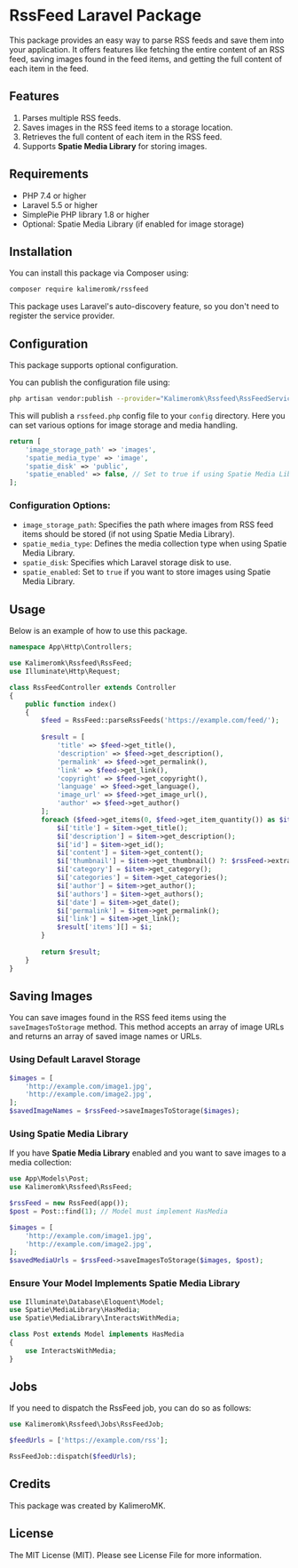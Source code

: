 # RssFeed Laravel Package

This package provides an easy way to parse RSS feeds and save them into your application. It offers features like fetching the entire content of an RSS feed, saving images found in the feed items, and getting the full content of each item in the feed.

## Features

1. Parses multiple RSS feeds.
2. Saves images in the RSS feed items to a storage location.
3. Retrieves the full content of each item in the RSS feed.
4. Supports **Spatie Media Library** for storing images.

## Requirements

* PHP 7.4 or higher
* Laravel 5.5 or higher
* SimplePie PHP library 1.8 or higher
* Optional: Spatie Media Library (if enabled for image storage)

## Installation

You can install this package via Composer using:

```bash
composer require kalimeromk/rssfeed
```

This package uses Laravel's auto-discovery feature, so you don't need to register the service provider.

## Configuration

This package supports optional configuration.

You can publish the configuration file using:

```bash
php artisan vendor:publish --provider="Kalimeromk\Rssfeed\RssFeedServiceProvider" --tag="config"
```

This will publish a `rssfeed.php` config file to your `config` directory. Here you can set various options for image storage and media handling.

```php
return [
    'image_storage_path' => 'images',
    'spatie_media_type' => 'image',
    'spatie_disk' => 'public',
    'spatie_enabled' => false, // Set to true if using Spatie Media Library
];
```

### Configuration Options:
* `image_storage_path`: Specifies the path where images from RSS feed items should be stored (if not using Spatie Media Library).
* `spatie_media_type`: Defines the media collection type when using Spatie Media Library.
* `spatie_disk`: Specifies which Laravel storage disk to use.
* `spatie_enabled`: Set to `true` if you want to store images using Spatie Media Library.

## Usage

Below is an example of how to use this package.

```php
namespace App\Http\Controllers;

use Kalimeromk\Rssfeed\RssFeed;
use Illuminate\Http\Request;

class RssFeedController extends Controller
{
    public function index()
    {
        $feed = RssFeed::parseRssFeeds('https://example.com/feed/');
        
        $result = [
            'title' => $feed->get_title(),
            'description' => $feed->get_description(),
            'permalink' => $feed->get_permalink(),
            'link' => $feed->get_link(),
            'copyright' => $feed->get_copyright(),
            'language' => $feed->get_language(),
            'image_url' => $feed->get_image_url(),
            'author' => $feed->get_author()
        ];
        foreach ($feed->get_items(0, $feed->get_item_quantity()) as $item) {
            $i['title'] = $item->get_title();
            $i['description'] = $item->get_description();
            $i['id'] = $item->get_id();
            $i['content'] = $item->get_content();
            $i['thumbnail'] = $item->get_thumbnail() ?: $rssFeed->extractImageFromDescription($item->get_content());
            $i['category'] = $item->get_category();
            $i['categories'] = $item->get_categories();
            $i['author'] = $item->get_author();
            $i['authors'] = $item->get_authors();
            $i['date'] = $item->get_date();
            $i['permalink'] = $item->get_permalink();
            $i['link'] = $item->get_link();
            $result['items'][] = $i;
        }
        
        return $result;
    }
}
```

## Saving Images

You can save images found in the RSS feed items using the `saveImagesToStorage` method. This method accepts an array of image URLs and returns an array of saved image names or URLs.

### **Using Default Laravel Storage**
```php  
$images = [
    'http://example.com/image1.jpg',
    'http://example.com/image2.jpg',
];
$savedImageNames = $rssFeed->saveImagesToStorage($images);
```

### **Using Spatie Media Library**

If you have **Spatie Media Library** enabled and you want to save images to a media collection:

```php
use App\Models\Post;
use Kalimeromk\Rssfeed\RssFeed;

$rssFeed = new RssFeed(app());
$post = Post::find(1); // Model must implement HasMedia

$images = [
    'http://example.com/image1.jpg',
    'http://example.com/image2.jpg',
];
$savedMediaUrls = $rssFeed->saveImagesToStorage($images, $post);
```

### **Ensure Your Model Implements Spatie Media Library**
```php
use Illuminate\Database\Eloquent\Model;
use Spatie\MediaLibrary\HasMedia;
use Spatie\MediaLibrary\InteractsWithMedia;

class Post extends Model implements HasMedia
{
    use InteractsWithMedia;
}
```

## Jobs

If you need to dispatch the RssFeed job, you can do so as follows:

```php
use Kalimeromk\Rssfeed\Jobs\RssFeedJob;

$feedUrls = ['https://example.com/rss'];

RssFeedJob::dispatch($feedUrls);
```

## Credits

This package was created by KalimeroMK.

## License

The MIT License (MIT). Please see License File for more information.
